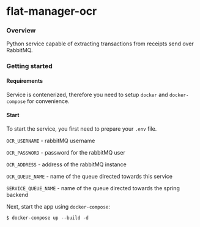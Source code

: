 # flat-manager-ocr

### Overview

Python service capable of extracting transactions from receipts send over RabbitMQ.

### Getting started

#### Requirements

Service is contenerized, therefore you need to setup `docker` and `docker-compose` for convenience.

#### Start

To start the service, you first need to prepare your `.env` file.


```OCR_USERNAME``` - rabbitMQ username

```OCR_PASSWORD``` - password for the rabbitMQ user

```OCR_ADDRESS``` - address of the rabbitMQ instance

```OCR_QUEUE_NAME``` - name of the queue directed towards this service

```SERVICE_QUEUE_NAME``` - name of the queue directed towards the spring backend



Next, start the app using `docker-compose`:
```shell
$ docker-compose up --build -d
```
